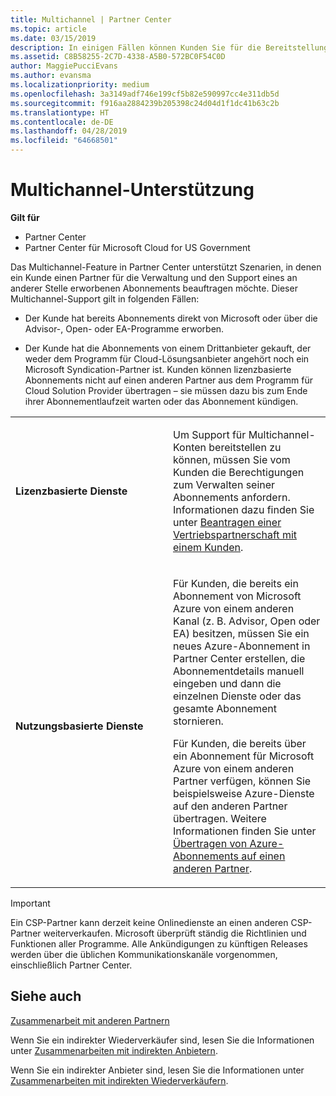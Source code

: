 ```yaml
---
title: Multichannel | Partner Center
ms.topic: article
ms.date: 03/15/2019
description: In einigen Fällen können Kunden Sie für die Bereitstellung und den Support eines Abonnements beauftragen, das sie an anderer Stelle erworben haben.
ms.assetid: C8B58255-2C7D-4338-A5B0-572BC0F54C0D
author: MaggiePucciEvans
ms.author: evansma
ms.localizationpriority: medium
ms.openlocfilehash: 3a3149adf746e199cf5b82e590997cc4e311db5d
ms.sourcegitcommit: f916aa2884239b205398c24d04d1f1dc41b63c2b
ms.translationtype: HT
ms.contentlocale: de-DE
ms.lasthandoff: 04/28/2019
ms.locfileid: "64668501"
---
```

# <a name="multi-channel-support"></a>Multichannel-Unterstützung

**Gilt für**

-  Partner Center
-  Partner Center für Microsoft Cloud for US Government


Das Multichannel-Feature in Partner Center unterstützt Szenarien, in denen ein Kunde einen Partner für die Verwaltung und den Support eines an anderer Stelle erworbenen Abonnements beauftragen möchte. Dieser Multichannel-Support gilt in folgenden Fällen:

-   Der Kunde hat bereits Abonnements direkt von Microsoft oder über die Advisor-, Open- oder EA-Programme erworben.

-   Der Kunde hat die Abonnements von einem Drittanbieter gekauft, der weder dem Programm für Cloud-Lösungsanbieter angehört noch ein Microsoft Syndication-Partner ist. Kunden können lizenzbasierte Abonnements nicht auf einen anderen Partner aus dem Programm für Cloud Solution Provider übertragen – sie müssen dazu bis zum Ende ihrer Abonnementlaufzeit warten oder das Abonnement kündigen.


<table>
<colgroup>
<col width="50%" />
<col width="50%" />
</colgroup>
<tbody>
<tr class="odd">
<td><p><strong>Lizenzbasierte Dienste</strong></p></td>
<td><p>Um Support für Multichannel-Konten bereitstellen zu können, müssen Sie vom Kunden die Berechtigungen zum Verwalten seiner Abonnements anfordern. Informationen dazu finden Sie unter <a href="request-a-relationship-with-a-customer.md" data-raw-source="[Request a reseller relationship with a customer](request-a-relationship-with-a-customer.md)">Beantragen einer Vertriebspartnerschaft mit einem Kunden</a>.</p></td>
</tr>
<tr class="even">
<td><p><strong>Nutzungsbasierte Dienste</strong></p></td>
<td>
<p>Für Kunden, die bereits ein Abonnement von Microsoft Azure von einem anderen Kanal (z. B. Advisor, Open oder EA) besitzen, müssen Sie ein neues Azure-Abonnement in Partner Center erstellen, die Abonnementdetails manuell eingeben und dann die einzelnen Dienste oder das gesamte Abonnement stornieren.</p>
<p>Für Kunden, die bereits über ein Abonnement für Microsoft Azure von einem anderen Partner verfügen, können Sie beispielsweise Azure-Dienste auf den anderen Partner übertragen. Weitere Informationen finden Sie unter <a href="switch-azure-subscriptions-to-a-different-partner.md" data-raw-source="[Switch Azure subscriptions to a different partner](switch-azure-subscriptions-to-a-different-partner.md)">Übertragen von Azure-Abonnements auf einen anderen Partner</a>.</p>
</td>
</tr>
</tbody>
</table>

> [!IMPORTANT]  
> Ein CSP-Partner kann derzeit keine Onlinedienste an einen anderen CSP-Partner weiterverkaufen. Microsoft überprüft ständig die Richtlinien und Funktionen aller Programme. Alle Ankündigungen zu künftigen Releases werden über die üblichen Kommunikationskanäle vorgenommen, einschließlich Partner Center. 

## <a name="see-also"></a>Siehe auch

[Zusammenarbeit mit anderen Partnern](work-with-other-partners.md)

Wenn Sie ein indirekter Wiederverkäufer sind, lesen Sie die Informationen unter [Zusammenarbeiten mit indirekten Anbietern](indirect-reseller-tasks-in-partner-center.md).

Wenn Sie ein indirekter Anbieter sind, lesen Sie die Informationen unter [Zusammenarbeiten mit indirekten Wiederverkäufern](indirect-provider-tasks-in-partner-center.md). 

 

 



